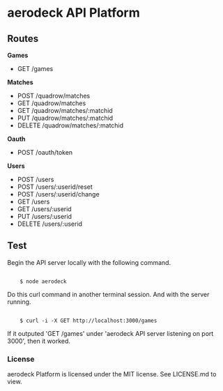 <h1>aerodeck API Platform</h1>

<h2>Routes</h2>
<p><b>Games</b></p>
<ul>
	<li>
		GET /games
	</li>
</ul>
<p><b>Matches</b></p>
<ul>
	<li>
		POST /quadrow/matches
	</li>
	<li>
		GET /quadrow/matches
	</li>
	<li>
		GET /quadrow/matches/:matchid
	</li>
	<li>
		PUT /quadrow/matches/:matchid
	</li>
	<li>
		DELETE /quadrow/matches/:matchid
	</li>
</ul>
<p><b>Oauth</b></p>
<ul>
	<li>
		POST /oauth/token
	</li>
</ul>
<p><b>Users</b></p>
<ul>
	<li>
		POST /users
	</li>
	<li>
		POST /users/:userid/reset
	</li>
	<li>
		POST /users/:userid/change
	</li>
	<li>
		GET /users
	</li>
	<li>
		GET /users/:userid
	</li>
	<li>
		PUT /users/:userid
	</li>
	<li>
		DELETE /users/:userid
	</li>
</ul>
<h2>Test</h2>
<p>Begin the API server locally with the following command.</p>
<code>
	$ node aerodeck 
</code>

<p>Do this curl command in another terminal session. And with the server running.</p>

<code>
	$ curl -i -X GET http://localhost:3000/games
</code>

<p>If it outputed 'GET /games' under 'aerodeck API server listening on port 3000', then it worked.</p>
<h3>License</h3>
<p>aerodeck Platform is licensed under the MIT license. See LICENSE.md to view.</p> 